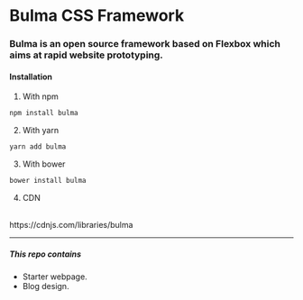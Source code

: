 # Bulma CSS Framework

### Bulma is an open source framework based on Flexbox which aims at rapid website prototyping.

#### Installation

1) With npm
```bash
npm install bulma
```
2) With yarn
```bash
yarn add bulma
```
3) With bower
```bash
bower install bulma
```
4) CDN
<br>
https://cdnjs.com/libraries/bulma

***

##### This repo contains
* Starter webpage.
* Blog design.


